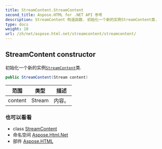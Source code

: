 ```yaml
---
title: StreamContent.StreamContent
second_title: Aspose.HTML for .NET API 参考
description: StreamContent 构造函数. 初始化一个新的实例StreamContent类.
type: docs
weight: 10
url: /zh/net/aspose.html.net/streamcontent/streamcontent/
---
```

## StreamContent constructor

初始化一个新的实例[`StreamContent`](../)类.

```csharp
public StreamContent(Stream content)
```

| 范围 | 类型 | 描述 |
| --- | --- | --- |
| content | Stream | 内容。 |

### 也可以看看

* class [StreamContent](../)
* 命名空间 [Aspose.Html.Net](../../streamcontent/)
* 部件 [Aspose.HTML](../../../)


